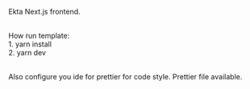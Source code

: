 Ekta Next.js frontend.
<br/><br/>

 How run template: <br/>
    1. yarn install<br/>
    2. yarn dev<br/><br/>

 Also configure you ide for prettier for code style. Prettier file available.
